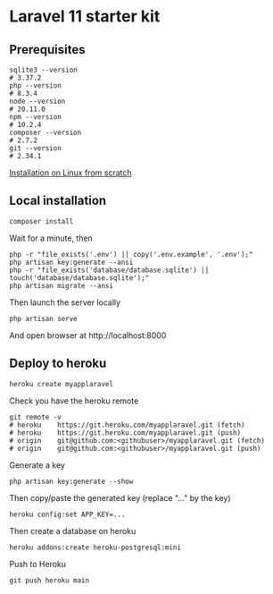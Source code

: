 # Laravel 11 starter kit

## Prerequisites

```
sqlite3 --version
# 3.37.2
php --version
# 8.3.4
node --version
# 20.11.0
npm --version
# 10.2.4
composer --version
# 2.7.2
git --version
# 2.34.1
```

[Installation on Linux from scratch](https://saaslit.com/blog/laravel/how-to-install-laravel-11-on-linux)

## Local installation

```
composer install
```

Wait for a minute, then

```shell
php -r "file_exists('.env') || copy('.env.example', '.env');"
php artisan key:generate --ansi
php -r "file_exists('database/database.sqlite') || touch('database/database.sqlite');"
php artisan migrate --ansi
```

Then launch the server locally

```
php artisan serve
```

And open browser at http://localhost:8000

## Deploy to heroku


```
heroku create myapplaravel
```

Check you have the heroku remote

```shell
git remote -v
# heroku	https://git.heroku.com/myapplaravel.git (fetch)
# heroku	https://git.heroku.com/myapplaravel.git (push)
# origin	git@github.com:<githubuser>/myapplaravel.git (fetch)
# origin	git@github.com:<githubuser>/myapplaravel.git (push)
```

Generate a key

```shell
php artisan key:generate --show
```

Then copy/paste the generated key (replace "..." by the key)

```shell
heroku config:set APP_KEY=...
```

Then create a database on heroku

```shell
heroku addons:create heroku-postgresql:mini
```

Push to Heroku 

```shell
git push heroku main
```
